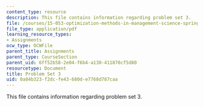 ```yaml
---
content_type: resource
description: This file contains information regarding problem set 3.
file: /courses/15-053-optimization-methods-in-management-science-spring-2013/0a84b323f2dcfe43680de7768d787caa_MIT15_053S13_ps3.pdf
file_type: application/pdf
learning_resource_types:
- Assignments
ocw_type: OCWFile
parent_title: Assignments
parent_type: CourseSection
parent_uid: 6ff52b58-2e04-f6b4-a130-411870cf5d80
resourcetype: Document
title: Problem Set 3
uid: 0a84b323-f2dc-fe43-680d-e7768d787caa
---
```

This file contains information regarding problem set 3.